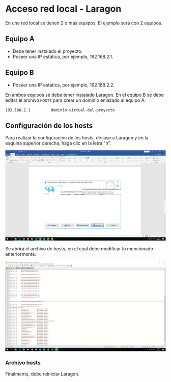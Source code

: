 # Acceso red local - Laragon

En una red local se tienen 2 o más equipos. El ejemplo será con 2 equipos.

## Equipo A
- Debe tener instalado el proyecto.
- Poseer una IP estática, por ejemplo, 192.168.2.1.

## Equipo B
- Poseer una IP estática, por ejemplo, 192.168.2.2.

En ambos equipos se debe tener instalado Laragon. En el equipo B se debe editar el archivo `HOSTS` para crear un dominio enlazado al equipo A.

```
192.168.2.1         dominio-virtual-del-proyecto
```

## Configuración de los hosts
Para realizar la configuración de los hosts, diríjase a Laragon y en la esquina superior derecha, haga clic en la letra “h”.

![Figura 22. Ubicar hosts](img/laragon_1.png)


Se abrirá el archivo de hosts, en el cual debe modificar lo mencionado anteriormente.

![alt text](img/laragon_2.png)


### Archivo hosts

Finalmente, debe reiniciar Laragon.
